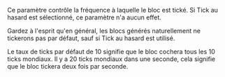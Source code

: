 Ce paramètre contrôle la fréquence à laquelle le bloc est tické. Si Tick au hasard est sélectionné, ce paramètre
n'a aucun effet.

Gardez à l'esprit qu'en général, les blocs générés naturellement ne tickerons pas par défaut, sauf si Tick au hasard
est utilisé.

Le taux de ticks par défaut de 10 signifie que le bloc cochera tous les 10 ticks mondiaux. Il y a 20 ticks mondiaux dans
une seconde, cela signifie que le bloc tickera deux fois par seconde.